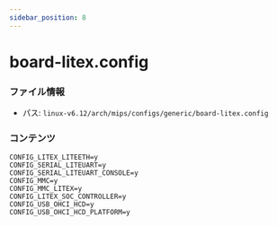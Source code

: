 ```yaml
---
sidebar_position: 8
---
```

# board-litex.config

### ファイル情報

- パス: `linux-v6.12/arch/mips/configs/generic/board-litex.config`

### コンテンツ

```config
CONFIG_LITEX_LITEETH=y
CONFIG_SERIAL_LITEUART=y
CONFIG_SERIAL_LITEUART_CONSOLE=y
CONFIG_MMC=y
CONFIG_MMC_LITEX=y
CONFIG_LITEX_SOC_CONTROLLER=y
CONFIG_USB_OHCI_HCD=y
CONFIG_USB_OHCI_HCD_PLATFORM=y

```
